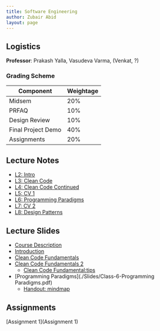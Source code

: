 ```yaml
---
title: Software Engineering 
author: Zubair Abid
layout: page
---
```



## Logistics

**Professor**: Prakash Yalla, Vasudeva Varma, (Venkat, ?)

### Grading Scheme

| Component          | Weightage |
|--------------------|-----------|
| Midsem             | 20%       |
| PRFAQ              | 10%       |
| Design Review      | 10%       |
| Final Project Demo | 40%       |
| Assignments        | 20%       |


## Lecture Notes 

- [L2: Intro](L2)
- [L3: Clean Code](L3)
- [L4: Clean Code Continued](L4)
- [L5: CV 1](L5)
- [L6: Programming Paradigms](L6)
- [L7: CV 2](L7)
- [L8: Design Patterns](L8)


## Lecture Slides


- [Course Description](./Slides/Class-1-Course-Description.pdf)
- [Introduction](./Slides/Class-2-Introduction.pdf)
- [Clean Code Fundamentals](./Slides/Class-3-The-Art-of-Clean-Code-Fundamentals.pdf)
- [Clean Code Fundamentals 2](./Slides/Class-4-The-Art-of-Clean-Code-Fundamentals-Continued.pdf)
    - [Clean Code Fundamental:tips](./Slides/Class-4-The-Art-of-Clean-Code-Fundamentals-Tips.pdf)
- [Programming Paradigms](./Slides/Class-6-Programming Paradigms.pdf) 
    - [Handout: mindmap](./Slides/Languages-Mindmap-Venks.jpg)

## Assignments

[Assignment 1](Assignment 1)
